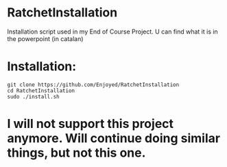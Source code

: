 # RatchetInstallation
Installation script used in my End of Course Project. U can find what it is in the powerpoint <Projecte v0.2> (in catalan)

# Installation:
```
git clone https://github.com/Enjoyed/RatchetInstallation
cd RatchetInstallation
sudo ./install.sh
```

# I will not support this project anymore. Will continue doing similar things, but not this one.
